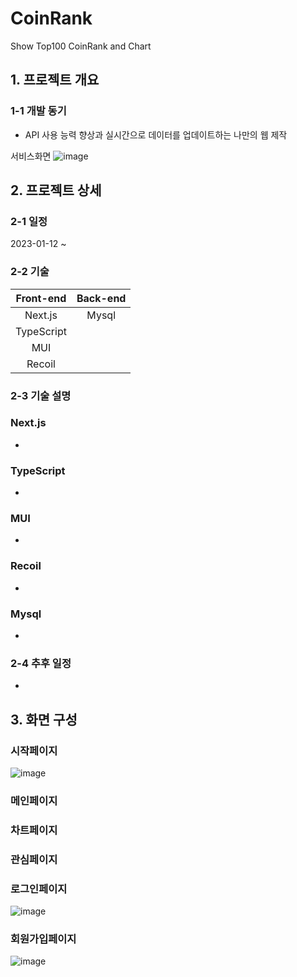 # CoinRank
Show Top100 CoinRank and Chart

## 1. 프로젝트 개요

### 1-1 개발 동기
- API 사용 능력 향상과 실시간으로 데이터를 업데이트하는 나만의 웹 제작

서비스화면
![image](https://user-images.githubusercontent.com/87384858/219588209-58614c3b-1062-4fd5-843e-e48f9cd8b653.png)

## 2. 프로젝트 상세

### 2-1 일정
2023-01-12 ~ 
### 2-2 기술

|Front-end|Back-end|
|:---:|:---:|
|Next.js|Mysql|
|TypeScript|
|MUI|
|Recoil|

### 2-3 기술 설명
### Next.js
-

### TypeScript
-

### MUI
-

### Recoil
-

### Mysql
-

### 2-4 추후 일정
-

## 3. 화면 구성
### 시작페이지
![image](https://user-images.githubusercontent.com/87384858/219588209-58614c3b-1062-4fd5-843e-e48f9cd8b653.png)

### 메인페이지


### 차트페이지

### 관심페이지


### 로그인페이지
![image](https://user-images.githubusercontent.com/87384858/219588658-adc259c4-c12e-4e8b-83ae-122df754bf39.png)

### 회원가입페이지
![image](https://user-images.githubusercontent.com/87384858/219589143-87b03fd0-5c32-427b-81c8-f636bf860b62.png)



